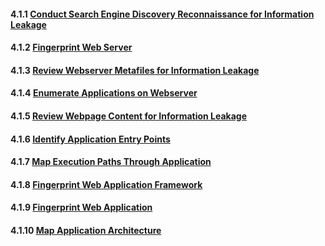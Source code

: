 #### 4.1.1 [Conduct Search Engine Discovery Reconnaissance for Information Leakage](https://owasp.org/www-project-web-security-testing-guide/stable/4-Web_Application_Security_Testing/01-Information_Gathering/01-Conduct_Search_Engine_Discovery_Reconnaissance_for_Information_Leakage)

#### 4.1.2 [Fingerprint Web Server](https://owasp.org/www-project-web-security-testing-guide/stable/4-Web_Application_Security_Testing/01-Information_Gathering/02-Fingerprint_Web_Server)

#### 4.1.3 [Review Webserver Metafiles for Information Leakage](https://owasp.org/www-project-web-security-testing-guide/stable/4-Web_Application_Security_Testing/01-Information_Gathering/03-Review_Webserver_Metafiles_for_Information_Leakage)

#### 4.1.4 [Enumerate Applications on Webserver](https://owasp.org/www-project-web-security-testing-guide/stable/4-Web_Application_Security_Testing/01-Information_Gathering/04-Enumerate_Applications_on_Webserver)

#### 4.1.5 [Review Webpage Content for Information Leakage](https://owasp.org/www-project-web-security-testing-guide/stable/4-Web_Application_Security_Testing/01-Information_Gathering/05-Review_Webpage_Content_for_Information_Leakage)

#### 4.1.6 [Identify Application Entry Points](https://owasp.org/www-project-web-security-testing-guide/stable/4-Web_Application_Security_Testing/01-Information_Gathering/06-Identify_Application_Entry_Points)

#### 4.1.7 [Map Execution Paths Through Application](https://owasp.org/www-project-web-security-testing-guide/stable/4-Web_Application_Security_Testing/01-Information_Gathering/07-Map_Execution_Paths_Through_Application)

#### 4.1.8 [Fingerprint Web Application Framework](https://owasp.org/www-project-web-security-testing-guide/stable/4-Web_Application_Security_Testing/01-Information_Gathering/08-Fingerprint_Web_Application_Framework)

#### 4.1.9 [Fingerprint Web Application](https://owasp.org/www-project-web-security-testing-guide/stable/4-Web_Application_Security_Testing/01-Information_Gathering/09-Fingerprint_Web_Application)

#### 4.1.10 [Map Application Architecture](https://owasp.org/www-project-web-security-testing-guide/stable/4-Web_Application_Security_Testing/01-Information_Gathering/10-Map_Application_Architecture)